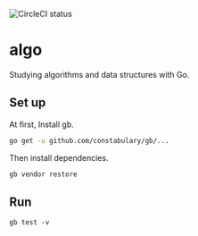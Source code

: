![CircleCI status](https://img.shields.io/circleci/project/oinume/algo.svg)

# algo
Studying algorithms and data structures with Go.

## Set up

At first, Install gb.

```bash
go get -u github.com/constabulary/gb/...
```

Then install dependencies.

```bash
gb vendor restore
```

## Run

```
gb test -v
```

